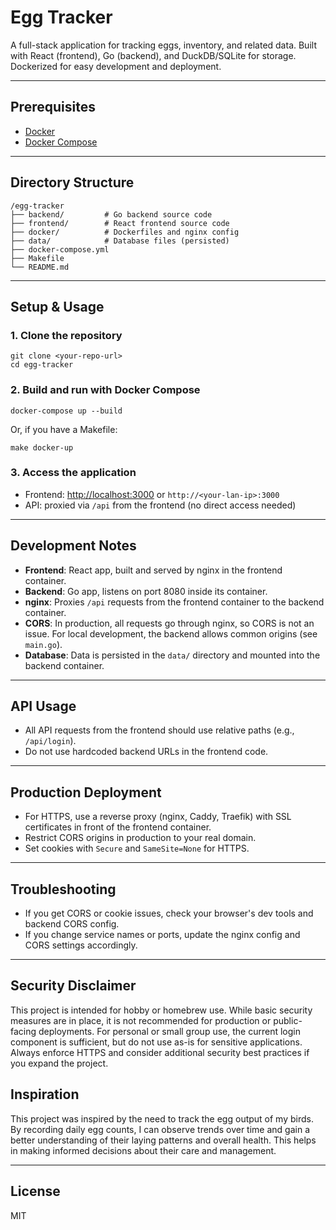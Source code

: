 # Egg Tracker

A full-stack application for tracking eggs, inventory, and related data. Built with React (frontend), Go (backend), and DuckDB/SQLite for storage. Dockerized for easy development and deployment.

---

## Prerequisites
- [Docker](https://www.docker.com/get-started)
- [Docker Compose](https://docs.docker.com/compose/)

---

## Directory Structure

```
/egg-tracker
├── backend/         # Go backend source code
├── frontend/        # React frontend source code
├── docker/          # Dockerfiles and nginx config
├── data/            # Database files (persisted)
├── docker-compose.yml
├── Makefile
└── README.md
```

---

## Setup & Usage

### 1. Clone the repository
```
git clone <your-repo-url>
cd egg-tracker
```

### 2. Build and run with Docker Compose
```
docker-compose up --build
```
Or, if you have a Makefile:
```
make docker-up
```

### 3. Access the application
- Frontend: [http://localhost:3000](http://localhost:3000) or `http://<your-lan-ip>:3000`
- API: proxied via `/api` from the frontend (no direct access needed)

---

## Development Notes

- **Frontend**: React app, built and served by nginx in the frontend container.
- **Backend**: Go app, listens on port 8080 inside its container.
- **nginx**: Proxies `/api` requests from the frontend container to the backend container.
- **CORS**: In production, all requests go through nginx, so CORS is not an issue. For local development, the backend allows common origins (see `main.go`).
- **Database**: Data is persisted in the `data/` directory and mounted into the backend container.

---

## API Usage
- All API requests from the frontend should use relative paths (e.g., `/api/login`).
- Do not use hardcoded backend URLs in the frontend code.

---

## Production Deployment
- For HTTPS, use a reverse proxy (nginx, Caddy, Traefik) with SSL certificates in front of the frontend container.
- Restrict CORS origins in production to your real domain.
- Set cookies with `Secure` and `SameSite=None` for HTTPS.

---

## Troubleshooting
- If you get CORS or cookie issues, check your browser's dev tools and backend CORS config.
- If you change service names or ports, update the nginx config and CORS settings accordingly.

---

## Security Disclaimer

This project is intended for hobby or homebrew use. While basic security measures are in place, it is not recommended for production or public-facing deployments. For personal or small group use, the current login component is sufficient, but do not use as-is for sensitive applications. Always enforce HTTPS and consider additional security best practices if you expand the project.

## Inspiration

This project was inspired by the need to track the egg output of my birds. By recording daily egg counts, I can observe trends over time and gain a better understanding of their laying patterns and overall health. This helps in making informed decisions about their care and management.

---

## License
MIT
